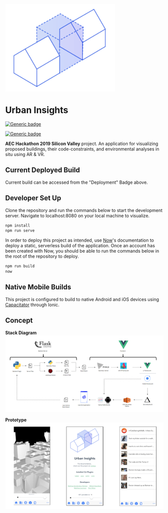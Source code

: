 ![Logo](/src/assets/logo.png)

# Urban Insights

[![Generic badge](https://img.shields.io/badge/Deployment-AWS-green.svg)](https://urban-insights.mitevpi.now.sh/)

[![Generic badge](https://img.shields.io/badge/Testing-Glitch-green.svg)](https://github.com/mitevpi/urban-insights-frontend/wiki/Glitch)

**AEC Hackathon 2019 Silicon Valley** project.
An application for visualizing proposed buildings, their code-constraints, and environmental analyses in situ using AR & VR.

## Current Deployed Build

Current build can be accessed from the "Deployment" Badge above.

## Developer Set Up

Clone the repository and run the commands below to start the development server. Navigate to localhost:8080 on your local machine to visualize.

``` cmd
npm install
npm run serve
```

In order to deploy this project as intended, use [Now](https://zeit.co/dashboard)'s documentation to deploy a static, serverless build of the application. Once an account has been created with Now, you should be able to run the commands below in the root of the repository to deploy.

``` cmd
npm run build
now
```

## Native Mobile Builds

This project is configured to build to native Android and iOS devices using [Capacitator](https://capacitor.ionicframework.com/docs/getting-started/with-ionic) through Ionic.

## Concept

**Stack Diagram**
![stack](/screenshots/stackDiagram.png)

**Prototype**
![proto](/screenshots/app.png)